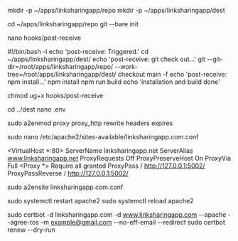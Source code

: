 mkdir -p ~/apps/linksharingapp/repo
mkdir -p ~/apps/linksharingapp/dest

cd ~/apps/linksharingapp/repo
git --bare init

nano hooks/post-receive
<!-- past this command in post-receive -->
#!/bin/bash -l
echo 'post-receive: Triggered.'
cd ~/apps/linksharingapp/dest/
echo 'post-receive: git check out...'
git --git-dir=/root/apps/linksharingapp/repo/ --work-tree=/root/apps/linksharingapp/dest/ checkout main -f
echo 'post-receive: npm install...'
npm install
npm run build
echo 'installation and build done'

<!-- save the file with ctrl + x and then y exit -->

chmod ug+x hooks/post-receive

cd ../dest
nano .env


sudo a2enmod proxy proxy_http rewrite headers expires

sudo nano /etc/apache2/sites-available/linksharingapp.com.conf


<VirtualHost *:80>
    ServerName linksharingapp.net
    ServerAlias www.linksharingapp.net
        ProxyRequests Off
        ProxyPreserveHost On
        ProxyVia Full
        <Proxy *>
            Require all granted
        </Proxy>
        ProxyPass / http://127.0.0.1:5002/
        ProxyPassReverse / http://127.0.0.1:5002/
</VirtualHost>

sudo a2ensite linksharingapp.com.conf 

sudo systemctl restart apache2
sudo systemctl reload apache2

sudo certbot -d linksharingapp.com -d www.linksharingapp.com --apache --agree-tos -m example@gmail.com --no-eff-email --redirect
sudo certbot renew --dry-run